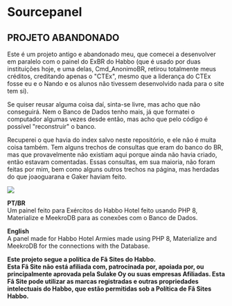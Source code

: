 # Sourcepanel
## PROJETO ABANDONADO
Este é um projeto antigo e abandonado meu, que comecei a desenvolver em paralelo com o painel do ExBR do Habbo (que é usado por duas instituições hoje, e uma delas, Cmd_AnonimoBR, retirou totalmente meus créditos, creditando apenas o "CTEx", mesmo que a liderança do CTEx fosse eu e o Nando e os alunos não tivessem desenvolvido nada para o site tem si).

Se quiser reusar alguma coisa daí, sinta-se livre, mas acho que não conseguirá. Nem o Banco de Dados tenho mais, já que formatei o computador algumas vezes desde então, mas acho que pelo código é possível "reconstruir" o banco.

Recuperei o que havia do index salvo neste repositório, e ele não é muita coisa também. Tem alguns trechos de consultas que eram do banco do BR, mas que provavelmente não existiam aqui porque ainda não havia criado, então estavam comentadas. Essas consultas, em sua maioria, não foram feitas por mim, bem como alguns outros trechos na página, mas herdadas do que joaoguarana e Gaker haviam feito.

<img src="https://i.imgur.com/63hyOcy.png">

<b>PT/BR</b> <br>
Um painel feito para Exércitos do Habbo Hotel feito usando PHP 8, Materialize e MeekroDB para as conexões com o Banco de Dados.

<b>English</b> <br>
A panel made for Habbo Hotel Armies made using PHP 8, Materialize and MeekroDB for the connections with the Database.

<b>Este projeto segue a política de Fã Sites do Habbo.</b> <br>
<b>Esta Fã Site não está afiliada com, patrocinada por, apoiada por, ou principalmente aprovada pela Sulake Oy ou suas empresas Afiliadas. Esta Fã Site pode utilizar as marcas registradas e outras propriedades intelectuais do Habbo, que estão permitidas sob a Política de Fã Sites Habbo.</b>
